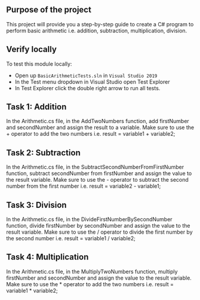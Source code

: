 ## Purpose of the project
This project will provide you a step-by-step guide to create a C# program to perform basic arithmetic i.e. addition, subtraction, multiplication, division.

## Verify locally
To test this module locally:
* Open up `BasicArithmeticTests.sln` in `Visual Studio 2019`
* In the Test menu dropdown in Visual Studio open Test Explorer
* In Test Explorer click the double right arrow to run all tests.

## Task 1: Addition
In the Arithmetic.cs file, in the AddTwoNumbers function, add firstNumber and secondNumber and assign the result to a variable.
Make sure to use the + operator to add the two numbers i.e. result = variable1 + variable2;

## Task 2: Subtraction
In the Arithmetic.cs file, in the SubtractSecondNumberFromFirstNumber function, subtract secondNumber from firstNumber and assign the value to the result variable.
Make sure to use the - operator to subtract the second number from the first number i.e. result = variable2 - variable1;

## Task 3: Division
In the Arithmetic.cs file, in the DivideFirstNumberBySecondNumber function, divide firstNumber by secondNumber and assign the value to the result variable.
Make sure to use the / operator to divide the first number by the second number i.e. result = variable1 / variable2;

## Task 4: Multiplication
In the Arithmetic.cs file, in the MultiplyTwoNumbers function, multiply firstNumber and secondNumber and assign the value to the result variable.
Make sure to use the * operator to add the two numbers i.e. result = variable1 * variable2;

